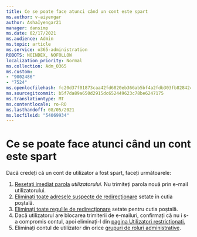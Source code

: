 ```yaml
---
title: Ce se poate face atunci când un cont este spart
ms.author: v-aiyengar
author: AshaIyengar21
manager: dansimp
ms.date: 02/17/2021
ms.audience: Admin
ms.topic: article
ms.service: o365-administration
ROBOTS: NOINDEX, NOFOLLOW
localization_priority: Normal
ms.collection: Adm_O365
ms.custom:
- "9002486"
- "7524"
ms.openlocfilehash: fc20d37f01873caa42fd6820eb366ab5bf4a2fdb303fb82842435d84da067f26
ms.sourcegitcommit: b5f7da89a650d2915dc652449623c78be6247175
ms.translationtype: MT
ms.contentlocale: ro-RO
ms.lasthandoff: 08/05/2021
ms.locfileid: "54069934"
---
```

# <a name="what-to-do-when-an-account-is-hacked"></a>Ce se poate face atunci când un cont este spart

Dacă credeți că un cont de utilizator a fost spart, faceți următoarele:

1. [Resetați imediat parola](https://go.microsoft.com/fwlink/?linkid=2103704) *utilizatorului.* Nu trimiteți parola nouă prin e-mail utilizatorului.
1. [Eliminați toate adresele suspecte de redirecționare](https://go.microsoft.com/fwlink/?linkid=2103705) setate în cutia poștală.
1. [Eliminați toate regulile de redirecționare](https://go.microsoft.com/fwlink/?linkid=2103706) setate pentru cutia poștală.
1. Dacă utilizatorul are blocarea trimiterii de e-mailuri, confirmați că nu i s-a compromis contul, apoi eliminați-l din [pagina Utilizatori restricționati.](https://go.microsoft.com/fwlink/?linkid=2103706)
1. Eliminați contul de utilizator din orice [grupuri de roluri administrative](https://go.microsoft.com/fwlink/?linkid=2092294).